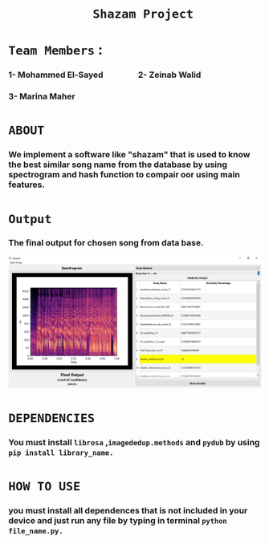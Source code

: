 # &emsp;&emsp;&emsp;&emsp;&emsp;&emsp;**`Shazam Project`**
# **`Team Members`** :
### 1- Mohammed El-Sayed &emsp;&emsp;&emsp;&emsp;2- Zeinab Walid
### 3- Marina Maher 

# **`ABOUT`**

### We implement a software like "shazam" that is used to know the best similar song name from the database by using spectrogram and hash function to compair oor using main features. 

# **`Output`**
### The final output for chosen song from data base.
![](Program_out.png)

# **`DEPENDENCIES`**
### You must install `librosa` ,`imagededup.methods` and `pydub` by using `pip install library_name.`

# **`HOW TO USE`**
### you must install all dependences that is not included in your device and just run any file by typing in terminal `python file_name.py.`





